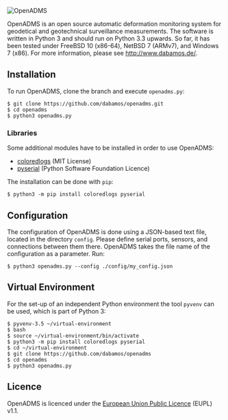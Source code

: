 ![OpenADMS](http://www.dabamos.de/github/openadms.png)

OpenADMS is an open source automatic deformation monitoring system for geodetical
and geotechnical surveillance measurements. The software is written in Python 3
and should run on Python 3.3 upwards. So far, it has been tested under FreeBSD
10 (x86-64), NetBSD 7 (ARMv7), and Windows 7 (x86). For more information, please
see http://www.dabamos.de/.

## Installation
To run OpenADMS, clone the branch and execute `openadms.py`:

```
$ git clone https://github.com/dabamos/openadms.git
$ cd openadms
$ python3 openadms.py
```

### Libraries
Some additional modules have to be installed in order to use OpenADMS:

* [coloredlogs](https://pypi.python.org/pypi/coloredlogs) (MIT License)
* [pyserial](https://pypi.python.org/pypi/pyserial) (Python Software Foundation Licence)

The installation can be done with `pip`:

```
$ python3 -m pip install coloredlogs pyserial
```

## Configuration
The configuration of OpenADMS is done using a JSON-based text file, located in
the directory `config`. Please define serial ports, sensors, and connections
between them there. OpenADMS takes the file name of the configuration as a
parameter. Run:

```
$ python3 openadms.py --config ./config/my_config.json
```

## Virtual Environment
For the set-up of an independent Python environment the tool `pyvenv` can be
used, which is part of Python 3:

```
$ pyvenv-3.5 ~/virtual-environment
$ bash
$ source ~/virtual-environment/bin/activate
$ python3 -m pip install coloredlogs pyserial
$ cd ~/virtual-environment
$ git clone https://github.com/dabamos/openadms
$ cd openadms
$ python3 openadms.py
```

## Licence
OpenADMS is licenced under the [European Union Public
Licence](https://joinup.ec.europa.eu/community/eupl/og_page/eupl) (EUPL) v1.1.

